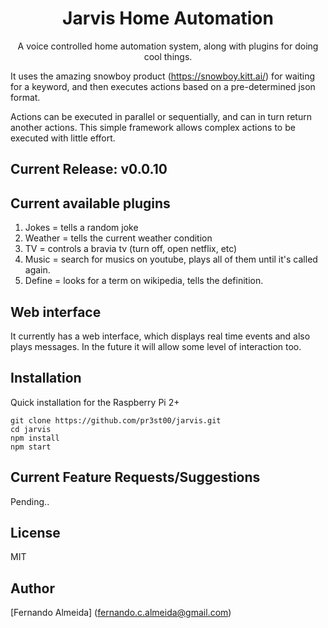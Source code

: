 <h1 align="center">Jarvis Home Automation</h1>

<p align="center">
A voice controlled home automation system, along with plugins for doing cool things. 

It uses the amazing snowboy product (https://snowboy.kitt.ai/)
for waiting for a keyword, and then executes actions based on a pre-determined json format.

Actions can be executed in parallel or sequentially, and can in turn return another actions. This simple framework allows complex actions to be executed with little effort.
</p>

## Current Release: v0.0.10

## Current available plugins
1. Jokes    = tells a random joke
2. Weather  = tells the current weather condition
3. TV       = controls a bravia tv (turn off, open netflix, etc)
4. Music    = search for musics on youtube, plays all of them until it's called again.
5. Define   = looks for a term on wikipedia, tells the definition.

## Web interface
It currently has a web interface, which displays real time events and also plays messages. In the future it will allow some level of interaction too.

## Installation
Quick installation for the Raspberry Pi 2+
```
git clone https://github.com/pr3st00/jarvis.git
cd jarvis
npm install
npm start
```

## Current Feature Requests/Suggestions
Pending..

## License
MIT

## Author
[Fernando Almeida] (fernando.c.almeida@gmail.com)
